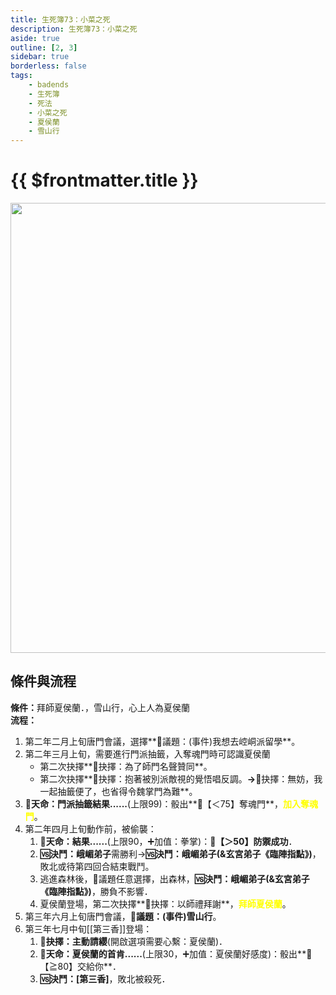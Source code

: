 ```yaml
---
title: 生死簿73：小菜之死
description: 生死簿73：小菜之死
aside: true
outline: [2, 3]
sidebar: true
borderless: false
tags:
    - badends
    - 生死簿
    - 死法
    - 小菜之死
    - 夏侯蘭
    - 雪山行
---
```


# {{ $frontmatter.title }}

<img width="720" src="/images/badends/badend73.png">

## 條件與流程

<b>條件：</b>拜師<Girl5Icon>夏侯蘭</Girl5Icon>．，雪山行，心上人為<Girl5Icon>夏侯蘭</Girl5Icon><br>
<b>流程：</b><br>
1. 第二年二月上旬唐門會議，選擇**📜議題：(事件)我想去崆峒派留學**。
2. 第二年三月上旬，需要進行門派抽籤，入奪魂門時可認識<Girl5Icon>夏侯蘭</Girl5Icon>
   + 第二次抉擇**📖抉擇：為了師門名聲贊同**。
   + 第二次抉擇**📖抉擇：抱著被別派敵視的覺悟唱反調。**→**📖抉擇：無妨，我一起抽籤便了，也省得令魏掌門為難**。
3. **🎲天命：門派抽籤結果......**(上限99)：骰出**🧾【＜75】奪魂門**，<span style='color: Yellow;'>**加入奪魂門**</span>。
4. 第二年四月上旬動作前，被偷襲：
   1. **🎲天命：結果......**(上限90，➕加值：拳掌)：**🧾【＞50】防禦成功**．
   2. **🆚決鬥：峨嵋弟子**需勝利→**🆚決鬥：峨嵋弟子(&玄宮弟子《臨陣指點》)**，敗北或待第四回合結束戰鬥。
   3. 逃進森林後，🧾議題任意選擇，出森林，**🆚決鬥：峨嵋弟子(&玄宮弟子《臨陣指點》)**，勝負不影響．
   4. <Girl5Icon>夏侯蘭</Girl5Icon>登場，第二次抉擇**📖抉擇：以師禮拜謝**，<span style='color: Yellow;'>**拜師夏侯蘭**</span>。
5. 第三年六月上旬唐門會議，**📜議題：(事件)雪山行**。
6. 第三年七月中旬[[第三香]]登場：
   1. **📖抉擇：主動請纓**(開啟選項需要心繫：<Girl5Icon>夏侯蘭</Girl5Icon>)．
   2. **🎲天命：夏侯蘭的首肯......**(上限30，➕加值：<Girl5Icon>夏侯蘭</Girl5Icon>好感度)：骰出**🧾【≧80】交給你**．
   3. **🆚決鬥：[第三香]**，敗北被殺死．
